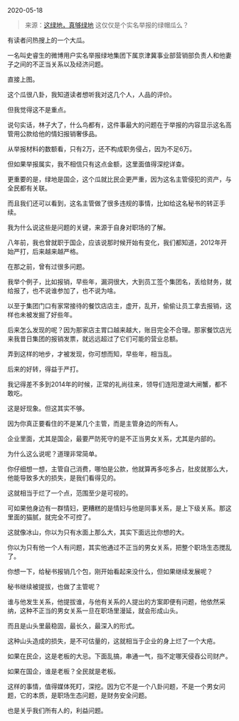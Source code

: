 2020-05-18

> 来源：[这绿地，真够绿地](http://mp.weixin.qq.com/s?__biz=MzU3NDc5Nzc0NQ==&mid=2247488341&idx=1&sn=e5d71a915e76844b6afba0fe10b73189&chksm=fd2db18bca5a389d633c1914937fe769009d85e48257702703abdaf2f5bf30fd3dae6a48e6fc&scene=27#wechat_redirect)
> 这仅仅是个实名举报的绿帽瓜么？

有读者问热搜上的一个大瓜。  

  

一名叫史睿生的微博用户实名举报绿地集团下属京津冀事业部营销部负责人和他妻子之间的不正当关系以及经济问题。

  

直接上图。

这个瓜很八卦，我知道读者想听我对这几个人，人品的评价。

  

但我觉得这不是重点。

  

说句实话，林子大了，什么鸟都有，这件事最大的问题在于举报的内容显示这名高管用公款给他的情妇报销奢侈品。

  

从举报材料的数额看，只有2万，还不构成职务侵占，因为不足6万。  

  

但如果举报属实，我不相信只有这点金额，这里面值得深挖详查。

  

更重要的是，绿地是国企，这个瓜就比民企更严重，因为这名主管侵犯的资产，与全民都有关联。  

  

而且我们还可以看到，这名主管做了很多违规的事情，比如给这名秘书的转正手续。  

  

我为什么说这些是问题的关键，来源于自身对职场的了解。  

  

八年前，我也曾就职于国企，应该说那时候开始有变化，我们都知道，2012年开始严打，后来越来越严格。  

  

在那之前，曾有过很多问题。

  

我举个例子，比如报销，早些年，漏洞很大，大到员工签个集团名，丢给财务，就给报了，也不说谁参加了，也不说为啥。

  

以至于集团门口有家常接待的餐饮店店主，虚开，乱开，偷偷让员工拿去报销，这样也未被发掘了好些年。

  

后来怎么发现的呢？因为那家店主胃口越来越大，账目完全不合理。那家餐饮店光来我昔日集团的报销发票，就远远超过了它们可能的营业总额。

  

弄到这样的地步，才被发现，你可想而知，早些年，相当乱。

  

后来的好转，得益于严打。

  

我记得差不多到2014年的时候，正常的礼尚往来，领导们连阳澄湖大闸蟹，都不敢吃。

  

这是好现象。但这其实不够。

  

因为你真正要看住的不是某几个主管，而是主管身边的所有人。

  

企业里面，尤其是国企，最要严防死守的是不正当男女关系，尤其是内部的。

  

为什么这么说呢？道理非常简单。

  

你仔细想一想，主管自己消费，哪怕是公款，他就算再多吃多占，肚皮就那么大，他能导致多大的损失，是我们看得见的。

  

这就相当于烂了一个点，范围至少是可视的。

  

可如果他身边有一群情妇，更糟糕的是情妇与他是同事关系，是上下级关系。那这里面的猫腻，就完全不可控了。

  

这就像冰山，你以为只有水面上那么大，其实下面远比你想的大。

  

你以为只有他一个人有问题，其实他通过不正当的男女关系，把整个职场生态搅乱了。

  

你想一下，给秘书报销几个包，刚开始看起来没什么，但如果继续发展呢？

  

秘书继续被提拔，也做了主管呢？

  

谁与他发生关系，他提拔谁，与他有关系的人提出的方案即便有问题，他依然采纳，这种不正当的男女关系一旦在职场里漫延，就会形成山头。

  

而且是山头里最稳固，最长久，最深入的形式。

  

这种山头造成的损失，是不可估量的，这就相当于企业的身上烂了一个大疮。

  

如果在民企，这是老板的大忌。下面乱搞，串通一气，指不定哪天侵吞公司财产。

  

如果在国企，谁是老板？全民就是老板。

  

这样的事情，值得媒体死盯，深挖。因为它不是一个八卦问题，不是一个男女问题，它的本质，是职场生态问题，是财务安全问题。

  

也是关乎我们所有人的，利益问题。


